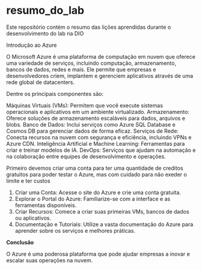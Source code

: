 # resumo_do_lab
Este repositório contém o resumo das lições aprendidas durante o desenvolvimento do lab na DIO

Introdução ao Azure

O Microsoft Azure é uma plataforma de computação em nuvem que oferece uma variedade de serviços, incluindo computação, armazenamento, bancos de dados, redes e mais.
Ele permite que empresas e desenvolvedores criem, implantem e gerenciem aplicativos através de uma rede global de datacenters.

Dentre os principais componentes são:

Máquinas Virtuais (VMs): Permitem que você execute sistemas operacionais e aplicativos em um ambiente virtualizado.
Armazenamento: Oferece soluções de armazenamento escaláveis para dados, arquivos e blobs.
Banco de Dados: Inclui serviços como Azure SQL Database e Cosmos DB para gerenciar dados de forma eficaz.
Serviços de Rede: Conecta recursos na nuvem com segurança e eficiência, incluindo VPNs e Azure CDN.
Inteligência Artificial e Machine Learning: Ferramentas para criar e treinar modelos de IA.
DevOps: Serviços que ajudam na automação e na colaboração entre equipes de desenvolvimento e operações.

Primeiro devemos criar uma conta para ter uma quantidade de creditos gratuitos para poder testar o Azure, mas com cuidado para não exeder o limite e ter custos

1. Criar uma Conta: Acesse o site do Azure e crie uma conta gratuita.
2. Explorar o Portal do Azure: Familiarize-se com a interface e as ferramentas disponíveis.
3. Criar Recursos: Comece a criar suas primeiras VMs, bancos de dados ou aplicativos.
4. Documentação e Tutoriais: Utilize a vasta documentação do Azure para aprender sobre os serviços e melhores práticas.


**Conclusão**

O Azure é uma poderosa plataforma que pode ajudar empresas a inovar e escalar suas operações na nuvem.
